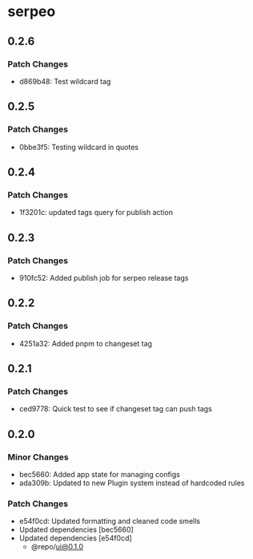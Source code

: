 # serpeo

## 0.2.6

### Patch Changes

- d869b48: Test wildcard tag

## 0.2.5

### Patch Changes

- 0bbe3f5: Testing wildcard in quotes

## 0.2.4

### Patch Changes

- 1f3201c: updated tags query for publish action

## 0.2.3

### Patch Changes

- 910fc52: Added publish job for serpeo release tags

## 0.2.2

### Patch Changes

- 4251a32: Added pnpm to changeset tag

## 0.2.1

### Patch Changes

- ced9778: Quick test to see if changeset tag can push tags

## 0.2.0

### Minor Changes

- bec5660: Added app state for managing configs
- ada309b: Updated to new Plugin system instead of hardcoded rules

### Patch Changes

- e54f0cd: Updated formatting and cleaned code smells
- Updated dependencies [bec5660]
- Updated dependencies [e54f0cd]
  - @repo/ui@0.1.0

